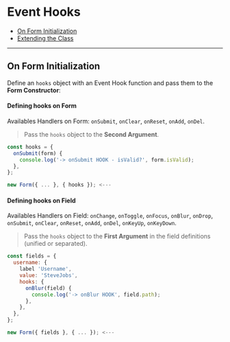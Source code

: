 # Event Hooks

* [On Form Initialization](constructor.md)
* [Extending the Class](extending.md)

---

## On Form Initialization

Define an `hooks` object with an Event Hook function and pass them to the **Form Constructor**:

#### Defining hooks on Form

Availables Handlers on Form: `onSubmit`, `onClear`, `onReset`, `onAdd`, `onDel`.

> Pass the `hooks` object to the **Second Argument**.

```javascript
const hooks = {
  onSubmit(form) {
    console.log('-> onSubmit HOOK - isValid?', form.isValid);
  },
};

new Form({ ... }, { hooks }); <---
```

#### Defining hooks on Field

Availables Handlers on Field: `onChange`, `onToggle`, `onFocus`, `onBlur`, `onDrop`, `onSubmit`, `onClear`, `onReset`, `onAdd`, `onDel`, `onKeyUp`, `onKeyDown`.

> Pass the `hooks` object to the **First Argument** in the field definitions (unified or separated).

```javascript
const fields = {
  username: {
    label 'Username',
    value: 'SteveJobs',
    hooks: {
      onBlur(field) {
        console.log('-> onBlur HOOK', field.path);
      },
    },
  },
};

new Form({ fields }, { ... }); <---
```
